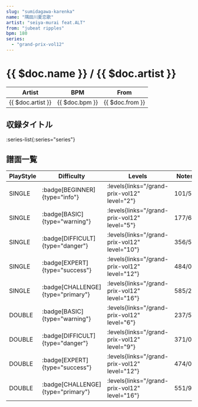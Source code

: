 ```yaml
---
slug: "sumidagawa-karenka"
name: "隅田川夏恋歌"
artist: "seiya-murai feat.ALT"
from: "jubeat ripples"
bpm: 180
series:
  - "grand-prix-vol12"
---
```


# {{ $doc.name }} / {{ $doc.artist }}

|Artist|BPM|From|
|------|---|----|
|{{ $doc.artist }}|{{ $doc.bpm }}|{{ $doc.from }}|

## 収録タイトル

:series-list{:series="series"}

## 譜面一覧

|PlayStyle|Difficulty|Levels|Notes|Movie|
|---------|----------|------|-----|-----|
|SINGLE| :badge[BEGINNER]{type="info"}| :levels{links="/grand-prix-vol12" level="2"}|101/5||
|SINGLE| :badge[BASIC]{type="warning"}| :levels{links="/grand-prix-vol12" level="5"}|177/6||
|SINGLE| :badge[DIFFICULT]{type="danger"}| :levels{links="/grand-prix-vol12" level="10"}|356/5||
|SINGLE| :badge[EXPERT]{type="success"}| :levels{links="/grand-prix-vol12" level="12"}|484/0||
|SINGLE| :badge[CHALLENGE]{type="primary"}| :levels{links="/grand-prix-vol12" level="16"}|585/24||
|DOUBLE| :badge[BASIC]{type="warning"}| :levels{links="/grand-prix-vol12" level="6"}|237/5||
|DOUBLE| :badge[DIFFICULT]{type="danger"}| :levels{links="/grand-prix-vol12" level="9"}|371/0||
|DOUBLE| :badge[EXPERT]{type="success"}| :levels{links="/grand-prix-vol12" level="12"}|474/0||
|DOUBLE| :badge[CHALLENGE]{type="primary"}| :levels{links="/grand-prix-vol12" level="16"}|551/9||
